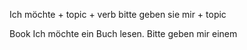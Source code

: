 Ich möchte + topic + verb
bitte geben sie mir + topic

Book 
Ich möchte ein Buch lesen.
Bitte geben mir einem 